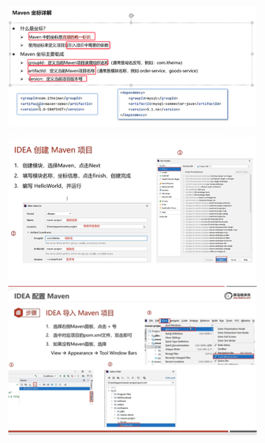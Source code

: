 ![](assets/03Maven坐标详解/file-20250628144601738.png)

![](assets/03Maven坐标详解/file-20250628144643952.png)
![](assets/03Maven坐标详解/file-20250628145347377.png)